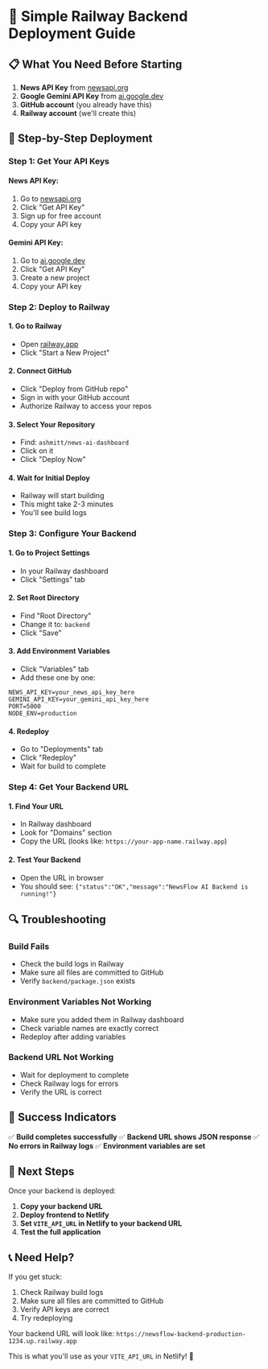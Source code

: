 # 🚀 Simple Railway Backend Deployment Guide

## 📋 What You Need Before Starting

1. **News API Key** from [newsapi.org](https://newsapi.org/)
2. **Google Gemini API Key** from [ai.google.dev](https://ai.google.dev/)
3. **GitHub account** (you already have this)
4. **Railway account** (we'll create this)

## 🎯 Step-by-Step Deployment

### **Step 1: Get Your API Keys**

#### News API Key:
1. Go to [newsapi.org](https://newsapi.org/)
2. Click "Get API Key"
3. Sign up for free account
4. Copy your API key

#### Gemini API Key:
1. Go to [ai.google.dev](https://ai.google.dev/)
2. Click "Get API Key"
3. Create a new project
4. Copy your API key

### **Step 2: Deploy to Railway**

#### 1. Go to Railway
- Open [railway.app](https://railway.app)
- Click "Start a New Project"

#### 2. Connect GitHub
- Click "Deploy from GitHub repo"
- Sign in with your GitHub account
- Authorize Railway to access your repos

#### 3. Select Your Repository
- Find: `ashmitt/news-ai-dashboard`
- Click on it
- Click "Deploy Now"

#### 4. Wait for Initial Deploy
- Railway will start building
- This might take 2-3 minutes
- You'll see build logs

### **Step 3: Configure Your Backend**

#### 1. Go to Project Settings
- In your Railway dashboard
- Click "Settings" tab

#### 2. Set Root Directory
- Find "Root Directory"
- Change it to: `backend`
- Click "Save"

#### 3. Add Environment Variables
- Click "Variables" tab
- Add these one by one:

```
NEWS_API_KEY=your_news_api_key_here
GEMINI_API_KEY=your_gemini_api_key_here
PORT=5000
NODE_ENV=production
```

#### 4. Redeploy
- Go to "Deployments" tab
- Click "Redeploy"
- Wait for build to complete

### **Step 4: Get Your Backend URL**

#### 1. Find Your URL
- In Railway dashboard
- Look for "Domains" section
- Copy the URL (looks like: `https://your-app-name.railway.app`)

#### 2. Test Your Backend
- Open the URL in browser
- You should see: `{"status":"OK","message":"NewsFlow AI Backend is running!"}`

## 🔍 Troubleshooting

### **Build Fails**
- Check the build logs in Railway
- Make sure all files are committed to GitHub
- Verify `backend/package.json` exists

### **Environment Variables Not Working**
- Make sure you added them in Railway dashboard
- Check variable names are exactly correct
- Redeploy after adding variables

### **Backend URL Not Working**
- Wait for deployment to complete
- Check Railway logs for errors
- Verify the URL is correct

## 🎉 Success Indicators

✅ **Build completes successfully**
✅ **Backend URL shows JSON response**
✅ **No errors in Railway logs**
✅ **Environment variables are set**

## 🔗 Next Steps

Once your backend is deployed:

1. **Copy your backend URL**
2. **Deploy frontend to Netlify**
3. **Set `VITE_API_URL` in Netlify to your backend URL**
4. **Test the full application**

## 📞 Need Help?

If you get stuck:
1. Check Railway build logs
2. Make sure all files are committed to GitHub
3. Verify API keys are correct
4. Try redeploying

Your backend URL will look like:
`https://newsflow-backend-production-1234.up.railway.app`

This is what you'll use as your `VITE_API_URL` in Netlify! 🚀 
